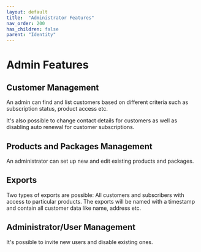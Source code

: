 ```yaml
---
layout: default
title:  "Administrator Features"
nav_order: 200
has_children: false
parent: "Identity"
---
```


# Admin Features

## Customer Management

An admin can find and list customers based on different criteria such as subscription status, product access etc. 

It's also possible to change contact details for customers as well as disabling auto renewal for customer subscriptions.

## Products and Packages Management

An administrator can set up new and edit existing products and packages.

## Exports

Two types of exports are possible: All customers and subscribers with access to particular products. The exports will be named with a timestamp and contain all customer data like name, address etc.

## Administrator/User Management

It's possible to invite new users and disable existing ones.

